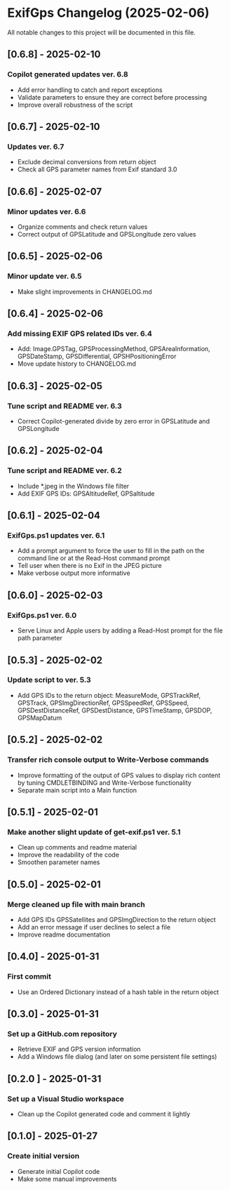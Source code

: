 # ExifGps Changelog (2025-02-06)

All notable changes to this project will be documented in this file.

## [0.6.8] - 2025-02-10

### Copilot generated updates ver. 6.8

- Add error handling to catch and report exceptions
- Validate parameters to ensure they are correct before processing
- Improve overall robustness of the script

## [0.6.7] - 2025-02-10

### Updates ver. 6.7

- Exclude decimal conversions from return object
- Check all GPS parameter names from Exif standard 3.0

## [0.6.6] - 2025-02-07

### Minor updates ver. 6.6

- Organize comments and check return values
- Correct output of GPSLatitude and GPSLongitude zero values

## [0.6.5] - 2025-02-06

### Minor update ver. 6.5

- Make slight improvements in CHANGELOG.md

## [0.6.4] - 2025-02-06

### Add missing EXIF GPS related IDs ver. 6.4

- Add: Image.GPSTag, GPSProcessingMethod, GPSAreaInformation, GPSDateStamp, GPSDifferential, GPSHPositioningError
- Move update history to CHANGELOG.md

## [0.6.3] - 2025-02-05

### Tune script and README ver. 6.3

- Correct Copilot-generated divide by zero error in GPSLatitude and GPSLongitude

## [0.6.2] - 2025-02-04

### Tune script and README ver. 6.2

- Include *.jpeg in the Windows file filter
- Add EXIF GPS IDs: GPSAltitudeRef, GPSaltitude

## [0.6.1] - 2025-02-04

### ExifGps.ps1 updates ver. 6.1

- Add a prompt argument to force the user to fill in the path on the command line or at the Read-Host command prompt
- Tell user when there is no Exif in the JPEG picture
- Make verbose output more informative

## [0.6.0] - 2025-02-03

### ExifGps.ps1 ver. 6.0

- Serve Linux and Apple users by adding a Read-Host prompt for the file path parameter

## [0.5.3] - 2025-02-02

### Update script to ver. 5.3

- Add GPS IDs to the return object: MeasureMode, GPSTrackRef, GPSTrack, GPSImgDirectionRef, GPSSpeedRef, GPSSpeed, GPSDestDistanceRef, GPSDestDistance, GPSTimeStamp, GPSDOP, GPSMapDatum

## [0.5.2] - 2025-02-02

### Transfer rich console output to Write-Verbose commands

- Improve formatting of the output of GPS values to display rich content by tuning CMDLETBINDING and Write-Verbose functionality
- Separate main script into a Main function

## [0.5.1] - 2025-02-01

### Make another slight update of get-exif.ps1 ver. 5.1

- Clean up comments and readme material
- Improve the readability of the code
- Smoothen parameter names

## [0.5.0] - 2025-02-01

### Merge cleaned up file with main branch

- Add GPS IDs GPSSatellites and GPSImgDirection to the return object
- Add an error message if user declines to select a file
- Improve readme documentation

## [0.4.0] - 2025-01-31

### First commit

- Use an Ordered Dictionary instead of a hash table in the return object

## [0.3.0] - 2025-01-31

### Set up a GitHub.com repository

- Retrieve EXIF and GPS version information
- Add a Windows file dialog (and later on some persistent file settings)

## [0.2.0 ] - 2025-01-31

### Set up a Visual Studio workspace

- Clean up the Copilot generated code and comment it lightly

## [0.1.0] - 2025-01-27

### Create initial version

- Generate initial Copilot code
- Make some manual improvements
